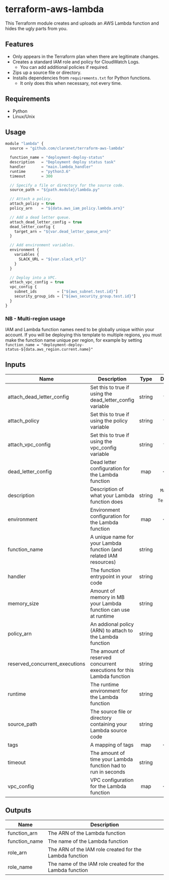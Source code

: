 # terraform-aws-lambda

This Terraform module creates and uploads an AWS Lambda function and hides the ugly parts from you.

## Features

* Only appears in the Terraform plan when there are legitimate changes.
* Creates a standard IAM role and policy for CloudWatch Logs.
  * You can add additional policies if required.
* Zips up a source file or directory.
* Installs dependencies from `requirements.txt` for Python functions.
  * It only does this when necessary, not every time.

## Requirements

* Python
* Linux/Unix

## Usage

```js
module "lambda" {
  source = "github.com/claranet/terraform-aws-lambda"

  function_name = "deployment-deploy-status"
  description   = "Deployment deploy status task"
  handler       = "main.lambda_handler"
  runtime       = "python3.6"
  timeout       = 300

  // Specify a file or directory for the source code.
  source_path = "${path.module}/lambda.py"

  // Attach a policy.
  attach_policy = true
  policy_arn    = "${data.aws_iam_policy.lambda.arn}"

  // Add a dead letter queue.
  attach_dead_letter_config = true
  dead_letter_config {
    target_arn = "${var.dead_letter_queue_arn}"
  }

  // Add environment variables.
  environment {
    variables {
      SLACK_URL = "${var.slack_url}"
    }
  }

  // Deploy into a VPC.
  attach_vpc_config = true
  vpc_config {
    subnet_ids         = ["${aws_subnet.test.id}"]
    security_group_ids = ["${aws_security_group.test.id}"]
  }
}
```

### NB - Multi-region usage

IAM and Lambda function names need to be globally unique within your account.
If you will be deploying this template to multiple regions, you must make the
function name unique per region, for example by setting
`function_name = "deployment-deploy-status-${data.aws_region.current.name}"`

## Inputs

| Name | Description | Type | Default | Required |
|------|-------------|:----:|:-----:|:-----:|
| attach_dead_letter_config | Set this to true if using the dead_letter_config variable | string | `false` | no |
| attach_policy | Set this to true if using the policy variable | string | `false` | no |
| attach_vpc_config | Set this to true if using the vpc_config variable | string | `false` | no |
| dead_letter_config | Dead letter configuration for the Lambda function | map | `<map>` | no |
| description | Description of what your Lambda function does | string | `Managed by Terraform` | no |
| environment | Environment configuration for the Lambda function | map | `<map>` | no |
| function_name | A unique name for your Lambda function (and related IAM resources) | string | - | yes |
| handler | The function entrypoint in your code | string | - | yes |
| memory_size | Amount of memory in MB your Lambda function can use at runtime | string | `128` | no |
| policy_arn | An addional policy (ARN) to attach to the Lambda function | string | `` | no |
| reserved_concurrent_executions | The amount of reserved concurrent executions for this Lambda function | string | `0` | no |
| runtime | The runtime environment for the Lambda function | string | - | yes |
| source_path | The source file or directory containing your Lambda source code | string | - | yes |
| tags | A mapping of tags | map | `<map>` | no |
| timeout | The amount of time your Lambda function had to run in seconds | string | `10` | no |
| vpc_config | VPC configuration for the Lambda function | map | `<map>` | no |

## Outputs

| Name | Description |
|------|-------------|
| function_arn | The ARN of the Lambda function |
| function_name | The name of the Lambda function |
| role_arn | The ARN of the IAM role created for the Lambda function |
| role_name | The name of the IAM role created for the Lambda function |
